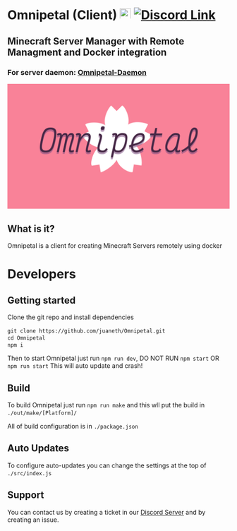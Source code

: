 # Omnipetal (Client) <img src="https://user-images.githubusercontent.com/68202118/162853416-0ca7c63b-0d6d-4d28-9c5c-3f165bb31811.png" width="25" height="25"> [![Discord Link](https://img.shields.io/badge/-Server-5865F2?logo=discord&logoColor=white&style=for-the-badge)](https://discord.gg/ufAX6VqcaD)
## Minecraft Server Manager with Remote Managment and Docker integration

### For server daemon: [Omnipetal-Daemon](https://github.com/juaneth/Omnipetal-Daemon)

<img src="/src/omnipetal.png" width="800">


## What is it?
Omnipetal is a client for creating Minecraft Servers remotely using docker

# Developers
## Getting started

Clone the git repo and install dependencies
```
git clone https://github.com/juaneth/Omnipetal.git
cd Omnipetal
npm i
```

Then to start Omnipetal just run `npm run dev`, DO NOT RUN `npm start` OR `npm run start` This will auto update and crash!

## Build
To build Omnipetal just run `npm run make` and this wll put the build in `./out/make/[Platform]/`

All of build configuration is in `./package.json`

## Auto Updates
To configure auto-updates you can change the settings at the top of `./src/index.js`

## Support
You can contact us by creating a ticket in our [Discord Server](https://discord.gg/ufAX6VqcaD) and by creating an issue.